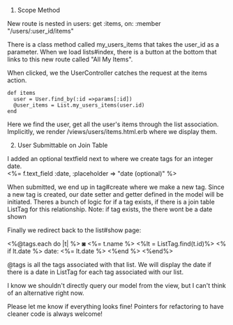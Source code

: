 1. Scope Method

  New route is nested in users:
    get :items, on: :member
    "/users/:user_id/items"

  There is a class method called my_users_items that takes the user_id as a parameter.
  When we load lists#index, there is a button at the bottom that links to this new route called "All My Items".

  When clicked, we the UserController catches the request at the items action.

    def items
      user = User.find_by(:id =>params[:id])
      @user_items = List.my_users_items(user.id)
    end

  Here we find the user, get all the user's items through the list association.
  Implicitly, we render /views/users/items.html.erb where we display them.



2. User Submittable on Join Table

  I added an optional textfield next to where we create tags for an integer date.  
  <%= f.text_field :date, :placeholder => "date (optional)" %>

  When submitted, we end up in tag#create where we make a new tag. Since a new tag is created, our date setter and getter defined in the model will be initiated. Theres a bunch of logic for if a tag exists, if there is a join table ListTag for this relationship.
  Note: if tag exists, the there wont be a date shown

  Finally we redirect back to the list#show page:

  <%@tags.each do |t| %>
    <label for="tag_id_<%=t.id%>" >◙ <%= t.name %> </label>
      <%lt = ListTag.find(t.id)%>
      <% if lt.date %>
          date: <%= lt.date %>
      <%end %>
  <%end%>

  @tags is all the tags associated with that list.
  We will display the date if there is a date in ListTag for each tag associated with our list.

  I know we shouldn't directly query our model from the view, but I can't think of an alternative right now.

  Please let me know if everything looks fine!
  Pointers for refactoring to have cleaner code is always welcome!
